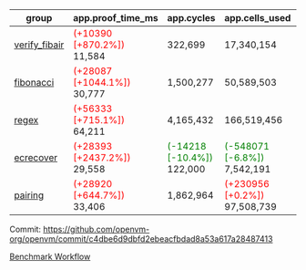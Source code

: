 | group | app.proof_time_ms | app.cycles | app.cells_used | leaf.proof_time_ms | leaf.cycles | leaf.cells_used |
| -- | -- | -- | -- | -- | -- | -- |
| [verify_fibair](https://github.com/openvm-org/openvm/blob/benchmark-results/benchmarks-pr/1734/verify_fibair-c4dbe6d9dbfd2ebeacfbdad8a53a617a28487413.md) |<span style='color: red'>(+10390 [+870.2%])</span> 11,584 |  322,699 |  17,340,154 |- | - | - |
| [fibonacci](https://github.com/openvm-org/openvm/blob/benchmark-results/benchmarks-pr/1734/fibonacci-c4dbe6d9dbfd2ebeacfbdad8a53a617a28487413.md) |<span style='color: red'>(+28087 [+1044.1%])</span> 30,777 |  1,500,277 |  50,589,503 |- | - | - |
| [regex](https://github.com/openvm-org/openvm/blob/benchmark-results/benchmarks-pr/1734/regex-c4dbe6d9dbfd2ebeacfbdad8a53a617a28487413.md) |<span style='color: red'>(+56333 [+715.1%])</span> 64,211 |  4,165,432 |  166,519,456 |- | - | - |
| [ecrecover](https://github.com/openvm-org/openvm/blob/benchmark-results/benchmarks-pr/1734/ecrecover-c4dbe6d9dbfd2ebeacfbdad8a53a617a28487413.md) |<span style='color: red'>(+28393 [+2437.2%])</span> 29,558 | <span style='color: green'>(-14218 [-10.4%])</span> 122,000 | <span style='color: green'>(-548071 [-6.8%])</span> 7,542,191 |- | - | - |
| [pairing](https://github.com/openvm-org/openvm/blob/benchmark-results/benchmarks-pr/1734/pairing-c4dbe6d9dbfd2ebeacfbdad8a53a617a28487413.md) |<span style='color: red'>(+28920 [+644.7%])</span> 33,406 |  1,862,964 | <span style='color: red'>(+230956 [+0.2%])</span> 97,508,739 |- | - | - |


Commit: https://github.com/openvm-org/openvm/commit/c4dbe6d9dbfd2ebeacfbdad8a53a617a28487413

[Benchmark Workflow](https://github.com/openvm-org/openvm/actions/runs/15711647669)
